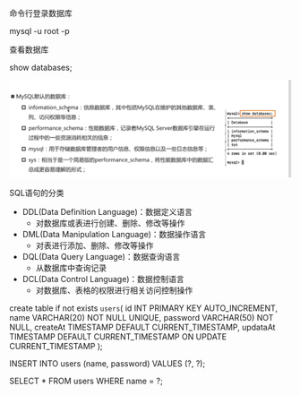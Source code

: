 命令行登录数据库

mysql -u root -p



查看数据库

show databases;



![image-20221106125545565](img/image-20221106125545565.png)







SQL语句的分类

* DDL(Data Definition Language)：数据定义语言
  * 对数据库或表进行创建、删除、修改等操作
* DML(Data Manipulation Language)：数据操作语言
  * 对表进行添加、删除、修改等操作
* DQL(Data Query Language)：数据查询语言
  * 从数据库中查询记录
* DCL(Data Control Language)：数据控制语言
  * 对数据库、表格的权限进行相关访问控制操作



create table if not exists `users`(
	id INT PRIMARY KEY AUTO_INCREMENT,
    name VARCHAR(20) NOT NULL UNIQUE,
    password VARCHAR(50) NOT NULL,
    createAt TIMESTAMP DEFAULT CURRENT_TIMESTAMP,
    updataAt TIMESTAMP DEFAULT CURRENT_TIMESTAMP ON UPDATE CURRENT_TIMESTAMP
);

INSERT INTO users (name, password) VALUES (?, ?);

SELECT * FROM users WHERE name = ?;






